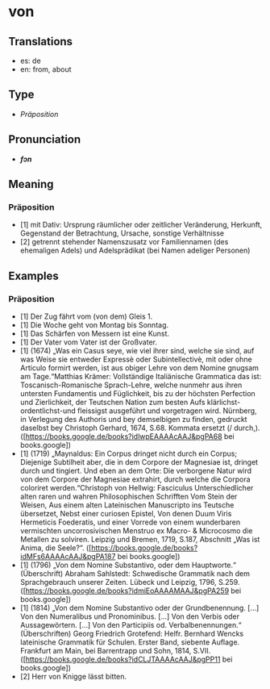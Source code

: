 # von
## Translations
- es: de
- en: from, about
## Type
- _Präposition_
## Pronunciation
- **_fɔn_**
## Meaning
### Präposition
- [1] mit Dativ: Ursprung räumlicher oder zeitlicher Veränderung, Herkunft, Gegenstand der Betrachtung, Ursache, sonstige Verhältnisse
- [2] getrennt stehender Namenszusatz vor Familiennamen (des ehemaligen Adels) und Adelsprädikat (bei Namen adeliger Personen)
## Examples
### Präposition
- [1] Der Zug fährt vom (von dem) Gleis 1.
- [1] Die Woche geht von Montag bis Sonntag.
- [1] Das Schärfen von Messern ist eine Kunst.
- [1] Der Vater vom Vater ist der Großvater.
- [1] (1674) „Was ein Casus seye, wie viel ihrer sind, welche sie sind, auf was Weise sie entweder Expressè oder Subintellectivè, mit oder ohne Articulo formirt werden, ist aus obiger Lehre von dem Nomine gnugsam am Tage.“<ref>Matthias Krämer: Vollständige Italiänische Grammatica das ist: Toscanisch-Romanische Sprach-Lehre, welche nunmehr aus ihren untersten Fundamentis und Füglichkeit, bis zu der höchsten Perfection und Zierlichkeit, der Teutschen Nation zum besten Aufs klärlichst-ordentlichst-und fleissigst ausgeführt und vorgetragen wird. Nürnberg, in Verlegung des Authoris und bey demselbigen zu finden, gedruckt daselbst bey Christoph Gerhard, 1674<!-- (M.DC.LXXIV.) -->, S.68. Kommata ersetzt (/ durch,). ([https://books.google.de/books?idlwpEAAAAcAAJ&pgPA68 bei books.google])</ref>
- [1] (1719) „Maynaldus: Ein Corpus dringet nicht durch ein Corpus; Diejenige Subtilheit aber, die in dem Corpore der Magnesiae ist, dringet durch und tingiert. Und eben an dem Orte: Die verborgene Natur wird von dem Corpore der Magnesiae extrahirt, durch welche die Corpora coloriret werden.“<ref>Christoph von Hellwig: Fasciculus Unterschiedlicher alten raren und wahren Philosophischen Schrifften Vom Stein der Weisen, Aus einem alten Lateinischen Manuscripto ins Teutsche übersetzet, Nebst einer curiosen Epistel, Von denen Duum Viris Hermeticis Foederatis, und einer Vorrede von einem wunderbaren vermischten uncorrosivischen Menstruo ex Macro- & Microcosmo die Metallen zu solviren. Leipzig und Bremen, 1719, S.187, Abschnitt „Was ist Anima, die Seele?“. ([https://books.google.de/books?idMFs6AAAAcAAJ&pgPA187 bei books.google])</ref>
- [1] (1796) „Von dem Nomine Substantivo, oder dem Hauptworte.“ (Überschrift) <ref>Abraham Sahlstedt: Schwedische Grammatik nach dem Sprachgebrauch unserer Zeiten. Lübeck und Leipzig, 1796, S.259. ([https://books.google.de/books?idmiEoAAAAMAAJ&pgPA259 bei books.google])</ref>
- [1] (1814) „Von dem Nomine Substantivo oder der Grundbenennung. […] Von den Numeralibus und Pronominibus. […] Von den Verbis oder Aussagewörtern. […] Von den Participiis od. Verbalbenennungen.“ (Überschriften) <ref>Georg Friedrich Grotefend: Helfr. Bernhard Wencks lateinische Grammatik für Schulen. Erster Band, siebente Auflage. Frankfurt am Main, bei Barrentrapp und Sohn, 1814, S.VII. ([https://books.google.de/books?idCLJTAAAAcAAJ&pgPP11 bei books.google])</ref>
- [2] Herr von Knigge lässt bitten.
